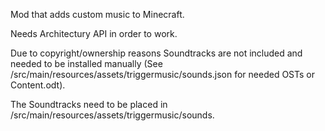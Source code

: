 Mod that adds custom music to Minecraft.

Needs Architectury API in order to work.

Due to copyright/ownership reasons Soundtracks are not included and needed to be installed manually (See /src/main/resources/assets/triggermusic/sounds.json for needed OSTs or Content.odt).

The Soundtracks need to be placed in /src/main/resources/assets/triggermusic/sounds.
